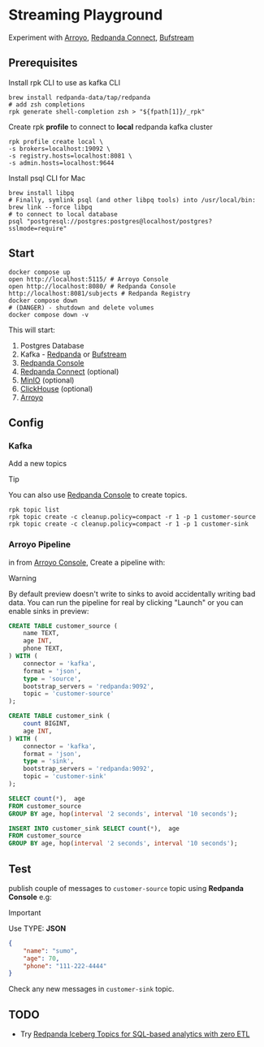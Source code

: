# Streaming Playground

Experiment with [Arroyo](https://www.arroyo.dev/), [Redpanda Connect](https://www.redpanda.com/connect), [Bufstream](https://buf.build/product/bufstream)

## Prerequisites

Install rpk CLI to use as kafka CLI

```shell
brew install redpanda-data/tap/redpanda
# add zsh completions
rpk generate shell-completion zsh > "${fpath[1]}/_rpk"
```

Create rpk **profile** to connect to **local** redpanda kafka cluster

```shell
rpk profile create local \
-s brokers=localhost:19092 \
-s registry.hosts=localhost:8081 \
-s admin.hosts=localhost:9644
```

Install psql CLI for Mac

```shell
brew install libpq
# Finally, symlink psql (and other libpq tools) into /usr/local/bin:
brew link --force libpq
# to connect to local database
psql "postgresql://postgres:postgres@localhost/postgres?sslmode=require"
```

## Start

```shell
docker compose up
open http://localhost:5115/ # Arroyo Console
open http://localhost:8080/ # Redpanda Console
http://localhost:8081/subjects # Redpanda Registry
docker compose down
# (DANGER) - shutdown and delete volumes
docker compose down -v
```

This will start:

1. Postgres Database
2. Kafka - [Redpanda](https://www.redpanda.com/) or [Bufstream](https://buf.build/product/bufstream)
3. [Redpanda Console](https://www.redpanda.com/redpanda-console-kafka-ui)
4. [Redpanda Connect](https://www.redpanda.com/connect) (optional)
5. [MinIO](https://min.io/) (optional)
6. [ClickHouse](https://clickhouse.com/) (optional)
7. [Arroyo](https://www.arroyo.dev/)

## Config

### Kafka

Add a new topics

> [!TIP]
> You can also use [Redpanda Console](http://localhost:8080/overview) to create topics.

```shell
rpk topic list
rpk topic create -c cleanup.policy=compact -r 1 -p 1 customer-source
rpk topic create -c cleanup.policy=compact -r 1 -p 1 customer-sink
```

### Arroyo Pipeline

in from [Arroyo Console](http://localhost:5115/), Create a pipeline with:

> [!WARNING]
> By default preview doesn't write to sinks to avoid accidentally writing bad data.
> You can run the pipeline for real by clicking "Launch" or you can enable sinks in preview:

```sql
CREATE TABLE customer_source (
    name TEXT,
    age INT,
    phone TEXT,
) WITH (
    connector = 'kafka',
    format = 'json',
    type = 'source',
    bootstrap_servers = 'redpanda:9092',
    topic = 'customer-source'
);

CREATE TABLE customer_sink (
    count BIGINT,
    age INT,
) WITH (
    connector = 'kafka',
    format = 'json',
    type = 'sink',
    bootstrap_servers = 'redpanda:9092',
    topic = 'customer-sink'
);

SELECT count(*),  age
FROM customer_source
GROUP BY age, hop(interval '2 seconds', interval '10 seconds');

INSERT INTO customer_sink SELECT count(*),  age
FROM customer_source
GROUP BY age, hop(interval '2 seconds', interval '10 seconds');
```

## Test

publish couple of messages to `customer-source` topic using **Redpanda Console** e.g:

> [!IMPORTANT]  
> Use TYPE: **JSON**

```json
{
    "name": "sumo",
    "age": 70,
    "phone": "111-222-4444"
}
```

Check any new messages in `customer-sink` topic.

## TODO
- Try [Redpanda Iceberg Topics for SQL-based analytics with zero ETL](https://github.com/redpanda-data/redpanda-labs/tree/main/docker-compose/iceberg) 

